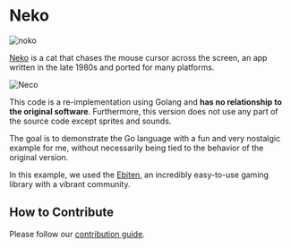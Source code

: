 # Neko

![noko](https://raw.githubusercontent.com/crgimenes/neko/master/assets/awake.png)

[Neko](https://en.wikipedia.org/wiki/Neko_(software)) is a cat that chases the mouse cursor across the screen, an app written in the late 1980s and ported for many platforms.

![Neco](https://github.com/crgimenes/neko/blob/master/fixtures/neko.gif)

This code is a re-implementation using Golang and **has no relationship to the original software**. Furthermore, this version does not use any part of the source code except sprites and sounds.

The goal is to demonstrate the Go language with a fun and very nostalgic example for me, without necessarily being tied to the behavior of the original version.

In this example, we used the [Ebiten](https://ebiten.org), an incredibly easy-to-use gaming library with a vibrant community.

## How to Contribute

Please follow our [contribution guide](CONTRIBUTING.md).

